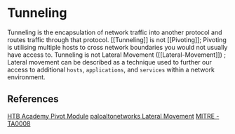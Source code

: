 # Tunneling


Tunneling is the encapsulation of network traffic into another protocol and routes traffic through that protocol. [[Tunneling]] is not [[Pivoting]];  Pivoting is utilising multiple hosts to cross network boundaries you would not usually have access to. Tunneling is not Lateral Movement ([[Lateral-Movement]]) ; Lateral movement can be described as a technique used to further our access to additional `hosts`, `applications`, and `services` within a network environment.


## References

[HTB Academy Pivot Module](https://academy.hackthebox.com/)
[paloaltonetworks Lateral Movement](https://www.paloaltonetworks.com/cyberpedia/what-is-lateral-movement)
[MITRE - TA0008](https://attack.mitre.org/tactics/TA0008/)